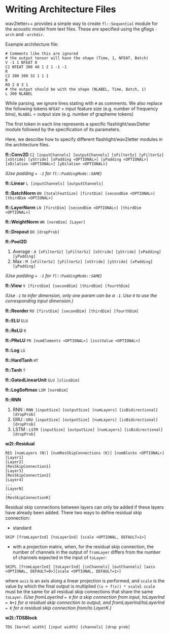 # Writing Architecture Files

wav2letter++ provides a simple way to create `fl::Sequential` module for the acoustic model from text files. These are specified using  the gflags `-arch` and `-archdir`.

Example architecture file:
```
# Comments like this are ignored
# the output tensor will have the shape (Time, 1, NFEAT, Batch)
V -1 1 NFEAT 0
C2 NFEAT 300 48 1 2 1 -1 -1
R
C2 300 300 32 1 1 1
R
RO 2 0 3 1
# the output should be with the shape (NLABEL, Time, Batch, 1)
L 300 NLABEL
```

While parsing, we ignore lines stating with `#` as comments. We also replace the following tokens `NFEAT` = input feature size (e.g. number of frequency bins), `NLABEL` = output size (e.g. number of grapheme tokens)

The first token in each line represents a specific flashlight/wav2letter module followed by the specification of its parameters.

Here, we describe how to specify different flashlight/wav2letter modules in the architecture files.

**fl::Conv2D** `C2 [inputChannels] [outputChannels] [xFilterSz] [yFilterSz] [xStride] [yStride] [xPadding <OPTIONAL>] [yPadding <OPTIONAL>] [xDilation <OPTIONAL>] [yDilation <OPTIONAL>]`

*(Use padding `= -1` for `fl::PaddingMode::SAME`)* <br/>

**fl::Linear** `L [inputChannels] [outputChannels]` <br/>

**fl::BatchNorm** `BN [totalFeatSize] [firstDim] [secondDim <OPTIONAL>] [thirdDim <OPTIONAL>]` <br/>

**fl::LayerNorm** `LN [firstDim] [secondDim <OPTIONAL>] [thirdDim <OPTIONAL>]` <br/>

**fl::WeightNorm** `WN [normDim] [Layer]` <br/>

**fl::Dropout** `DO [dropProb]` <br/>

**fl::Pool2D**
   1. Average : `A [xFilterSz] [yFilterSz] [xStride] [yStride] [xPadding] [yPadding]`
   1. Max : `M [xFilterSz] [yFilterSz] [xStride] [yStride] [xPadding] [yPadding]`

*(Use padding `= -1` for `fl::PaddingMode::SAME`)* <br/>

**fl::View** `V [firstDim] [secondDim] [thirdDim] [fourthDim]`

*(Use `-1` to infer dimension, only one param can be a `-1`. Use `0` to use the corresponding input dimension.)* <br/>

**fl::Reorder** `RO [firstDim] [secondDim] [thirdDim] [fourthDim]` <br/>

**fl::ELU** `ELU` <br/>

**fl::ReLU** `R`  <br/>

**fl::PReLU** `PR [numElements <OPTIONAL>] [initValue <OPTIONAL>]`  <br/>

**fl::Log** `LG` <br/>

**fl::HardTanh** `HT`  <br/>

**fl::Tanh** `T` <br/>

**fl::GatedLinearUnit** `GLU [sliceDim]`  <br/>

**fl::LogSoftmax** `LSM [normDim]` <br/>

**fl::RNN**
   1. RNN : `RNN [inputSize] [outputSize] [numLayers] [isBidirectional] [dropProb]`
   1. GRU : `GRU [inputSize] [outputSize] [numLayers] [isBidirectional] [dropProb]`
   1. LSTM : `LSTM [inputSize] [outputSize] [numLayers] [isBidirectional] [dropProb]` <br/>

**w2l::Residual**
```
RES [numLayers (N)] [numResSkipConnections (K)] [numBlocks <OPTIONAL>]
[Layer1]
[Layer2]
[ResSkipConnection1]
[Layer3]
[ResSkipConnection2]
[Layer4]
...
[LayerN]
...
[ResSkipConnectionK]
```

Residual skip connections between layers can only be added if these layers have already been added. There two ways to define residual skip connection:
- standard
```
SKIP [fromLayerInd] [toLayerInd] [scale <OPTIONAL, DEFAULT=1>]
```
- with a projection matrix, when, for the residual skip connection, the number of channels in the output of `fromLayer` differs from the number of channels expected in the input of `toLayer`:
```
SKIPL [fromLayerInd] [toLayerInd] [inChannels] [outChannels] [axis <OPTIONAL, DEFAULT=0>][scale <OPTIONAL, DEFAULT=1>]
```
where `axis` is an axis along a linear projection is performed, and `scale` is the value by which the final output is multiplied (`(x + f(x)) * scale`). `scale` must be the same for all residual skip connections that share the same `toLayer`.
*(Use fromLayerInd `= 0` for a skip connection from input, toLayerInd `= N+1` for a residual skip connection to output, and fromLayerInd/toLayerInd `= K` for a residual skip connection from/to LayerK.)*

**w2l::TDSBlock**
```
TDS [kernel width] [input width] [channels] [drop prob]
```
